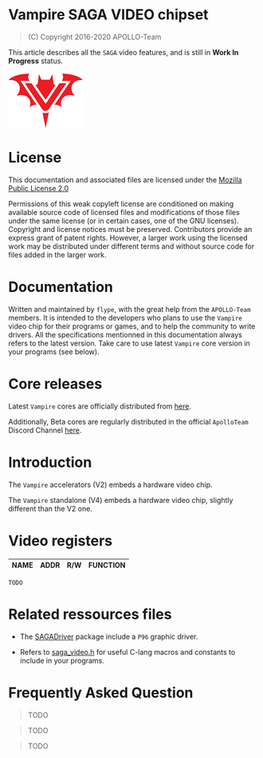 # Vampire SAGA VIDEO chipset

> (C) Copyright 2016-2020 APOLLO-Team

This article describes all the `SAGA` video features, and is still in **Work In Progress** status.

![Vampire Logo](../ASSETS/V_LOGO.png)

# License

This documentation and associated files are licensed under the [Mozilla Public License 2.0](../LICENSE)

Permissions of this weak copyleft license are conditioned on making available source code of licensed files and modifications of those files under the same license (or in certain cases, one of the GNU licenses). Copyright and license notices must be preserved. Contributors provide an express grant of patent rights. However, a larger work using the licensed work may be distributed under different terms and without source code for files added in the larger work.

# Documentation

Written and maintained by `flype`, with the great help from the `APOLLO-Team` members. It is intended to the developers who plans to use the `Vampire` video chip for their programs or games, and to help the community to write drivers. All the specifications mentionned in this documentation always refers to the latest version. Take care to use latest `Vampire` core version in your programs (see below).

# Core releases

Latest `Vampire` cores are officially distributed from [here](https://www.apollo-accelerators.com/wiki/doku.php/start#core_and_software_updates). 

Additionally, Beta cores are regularly distributed in the official `ApolloTeam` Discord Channel [here](https://discord.gg/bM684VW).

# Introduction

The `Vampire` accelerators (V2) embeds a hardware video chip.

The `Vampire` standalone (V4) embeds a hardware video chip, slightly different than the V2 one.

# Video registers

NAME       | ADDR   | R/W | FUNCTION
---------- | ------ | --- | --------

```
TODO
```

# Related ressources files

* The [SAGADriver](https://www.apollo-accelerators.com/wiki/doku.php/saga:updates) package include a `P96` graphic driver.

* Refers to [saga_video.h](saga_video.h) for useful C-lang macros and constants to include in your programs.

# Frequently Asked Question

> TODO

> TODO

> TODO
